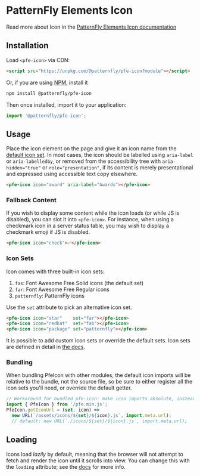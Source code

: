 # PatternFly Elements Icon
     
Read more about Icon in the [PatternFly Elements Icon documentation][docs]

##  Installation

Load `<pfe-icon>` via CDN:

```html
<script src="https://unpkg.com/@patternfly/pfe-icon?module"></script>
```

Or, if you are using [NPM](https://npm.im/@patternfly/pfe-icon/), install it

```bash
npm install @patternfly/pfe-icon
```

Then once installed, import it to your application:

```js
import '@patternfly/pfe-icon';
```

## Usage

Place the icon element on the page and give it an icon name from the [default icon set][icon-sets].
In most cases, the icon should be labelled using `aria-label` or `aria-labelledby`, or removed from
the accessibility tree with `aria-hidden="true"` or `role="presentation"`, if its content is merely
presentational and expressed using accessible text copy elsewhere.

```html
<pfe-icon icon="award" aria-label="Awards"></pfe-icon>
```

### Fallback Content

If you wish to display some content while the icon loads (or while JS is disabled),
you can slot it into `<pfe-icon>`. For instance, when using a checkmark icon in a server status
table, you may wish to display a checkmark emoji if JS is disabled.

```html
<pfe-icon icon="check">✅</pfe-icon>
```

### Icon Sets

Icon comes with three built-in icon sets:

1. `fas`: Font Awesome Free Solid icons (the default set)
1. `far`: Font Awesome Free Regular icons
1. `patternfly`: PatternFly icons

Use the `set` attribute to pick an alternative icon set.
```html
<pfe-icon icon="star"    set="far"></pfe-icon>
<pfe-icon icon="redhat"  set="fab"></pfe-icon>
<pfe-icon icon="package" set="patternfly"></pfe-icon>
```

It is possible to add custom icon sets or override the default sets.
Icon sets are defined in detail in [the docs][icon-sets].

### Bundling

When bundling PfeIcon with other modules, the default icon imports will be
relative to the bundle, not the source file, so be sure to either register all
the icon sets you'll need, or override the default getter.

```js
// Workaround for bundled pfe-icon: make icon imports absolute, instead of relative to the bundle
import { PfeIcon } from '/pfe.min.js';
PfeIcon.getIconUrl = (set, icon) =>
  new URL(`/assets/icons/${set}/${icon}.js`, import.meta.url);
  // default: new URL(`./icons/${set}/${icon}.js`, import.meta.url);
```

## Loading

Icons load _lazily_ by default, meaning that the browser will not attempt to fetch and render the
icon until it scrolls into view. You can change this with the `loading` attribute;
see the [docs][docs] for more info.

[docs]: https://patternflyelements.org/components/icon/
[icon-sets]: https://patternflyelements.org/components/icon/#icon-sets
